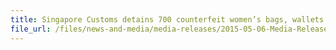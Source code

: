 ```yaml
---
title: Singapore Customs detains 700 counterfeit women’s bags, wallets
file_url: /files/news-and-media/media-releases/2015-05-06-Media-Release.pdf
---
```

